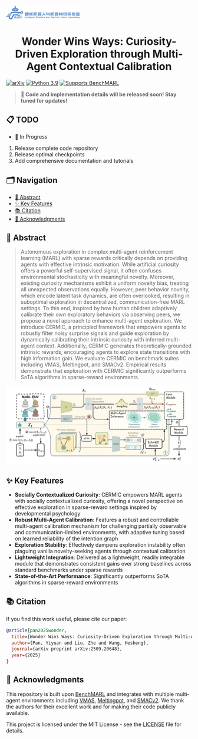 <div align=left>
    <img src="assets/logo.png" width=40%>
</div>

<h1 style="text-align: center;">Wonder Wins Ways: Curiosity-Driven Exploration through Multi-Agent Contextual Calibration</h1>

[![arXiv](https://img.shields.io/badge/arXiv-2509.20648-b31b1b.svg)](https://arxiv.org/abs/2509.20648)
[![Python 3.9](https://img.shields.io/badge/python-3.9-blue.svg)](https://www.python.org/downloads/release/python-390/)
[![Supports BenchMARL](https://img.shields.io/static/v1?label=supports&message=BenchMARL&color=informational&link=https://github.com/facebookresearch/BenchMARL)](https://github.com/facebookresearch/BenchMARL)

> **🚀 Code and implementation details will be released soon! Stay tuned for updates!**

## 📋 TODO

- 🔄 In Progress
1. Release complete code repository
2. Release optimal checkpoints
3. Add comprehensive documentation and tutorials

## 🗂️ Navigation

- [📝 Abstract](#-abstract)
- [✨ Key Features](#-key-features)
- [📚 Citation](#-citation)
- [🙏 Acknowledgments](#-acknowledgments)

## 📝 Abstract

> Autonomous exploration in complex multi-agent reinforcement learning (MARL) with sparse rewards critically depends on providing agents with effective intrinsic motivation. While artificial curiosity offers a powerful self-supervised signal, it often confuses environmental stochasticity with meaningful novelty. Moreover, existing curiosity mechanisms exhibit a uniform novelty bias, treating all unexpected observations equally. However, peer behavior novelty, which encode latent task dynamics, are often overlooked, resulting in suboptimal exploration in decentralized, communication-free MARL settings. To this end, inspired by how human children adaptively calibrate their own exploratory behaviors via observing peers, we propose a novel approach to enhance multi-agent exploration. We introduce CERMIC, a principled framework that empowers agents to robustly filter noisy surprise signals and guide exploration by dynamically calibrating their intrinsic curiosity with inferred multi-agent context. Additionally, CERMIC generates theoretically-grounded intrinsic rewards, encouraging agents to explore state transitions with high information gain. We evaluate CERMIC on benchmark suites including VMAS, Meltingpot, and SMACv2. Empirical results demonstrate that exploration with CERMIC significantly outperforms SoTA algorithms in sparse-reward environments.

![Architecture](assets/Fig1.jpg)

## ✨ Key Features

- **Socially Contextualized Curiosity**: CERMIC empowers MARL agents with socially contextualized curiosity, offering a novel perspective on effective exploration in sparse-reward settings inspired by developmental psychology
- **Robust Multi-Agent Calibration**: Features a robust and controllable multi-agent calibration mechanism for challenging partially observable and communication-limited environments, with adaptive tuning based on learned reliability of the intention graph
- **Exploration Stability**: Effectively dampens exploration instability often plaguing vanilla novelty-seeking agents through contextual calibration
- **Lightweight Integration**: Delivered as a lightweight, readily integrable module that demonstrates consistent gains over strong baselines across standard benchmarks under sparse rewards
- **State-of-the-Art Performance**: Significantly outperforms SoTA algorithms in sparse-reward environments

## 📚 Citation

If you find this work useful, please cite our paper:

```BibTeX
@article{pan2025wonder,
  title={Wonder Wins Ways: Curiosity-Driven Exploration through Multi-Agent Contextual Calibration},
  author={Pan, Yiyuan and Liu, Zhe and Wang, Hesheng},
  journal={arXiv preprint arXiv:2509.20648},
  year={2025}
}
```

## 🙏 Acknowledgments

This repository is built upon [BenchMARL](https://github.com/facebookresearch/BenchMARL) and integrates with multiple multi-agent environments including [VMAS](https://github.com/proroklab/VectorizedMultiAgentSimulator), [Meltingpot](https://github.com/deepmind/meltingpot), and [SMACv2](https://github.com/oxwhirl/smacv2). We thank the authors for their excellent work and for making their code publicly available.

This project is licensed under the MIT License - see the [LICENSE](LICENSE) file for details.
